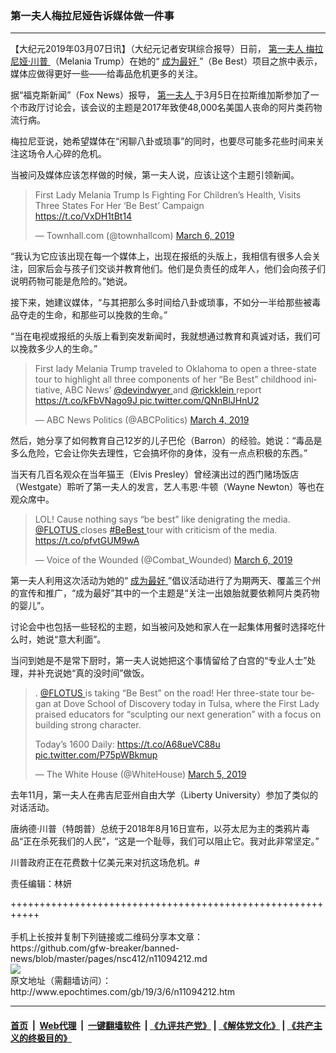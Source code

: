 ### 第一夫人梅拉尼娅告诉媒体做一件事
------------------------

<p>
 【大纪元2019年03月07日讯】（大纪元记者安琪综合报导）日前，
 <a href="http://www.epochtimes.com/gb/tag/%E7%AC%AC%E4%B8%80%E5%A4%AB%E4%BA%BA.html">
  第一夫人
 </a>
 <a href="http://www.epochtimes.com/gb/tag/%E6%A2%85%E6%8B%89%E5%B0%BC%E5%A8%85%C2%B7%E5%B7%9D%E6%99%AE.html">
  梅拉尼娅·川普
 </a>
 （Melania Trump）在她的“
 <a href="http://www.epochtimes.com/gb/tag/%E6%88%90%E4%B8%BA%E6%9C%80%E5%A5%BD.html">
  成为最好
 </a>
 ”（Be Best）项目之旅中表示，媒体应做得更好一些——给毒品危机更多的关注。
</p>
<p>
 据“福克斯新闻”（Fox News）报导，
 <a href="http://www.epochtimes.com/gb/tag/%E7%AC%AC%E4%B8%80%E5%A4%AB%E4%BA%BA.html">
  第一夫人
 </a>
 于3月5日在拉斯维加斯参加了一个市政厅讨论会，该会议的主题是2017年致使48,000名美国人丧命的阿片类药物流行病。
</p>
<p>
 梅拉尼亚说，她希望媒体在“闲聊八卦或琐事”的同时，也要尽可能多花些时间来关注这场令人心碎的危机。
</p>
<p>
 当被问及媒体应该怎样做的时候，第一夫人说，应该让这个主题引领新闻。
</p>
<p>
</p>
<blockquote class="twitter-tweet" data-lang="en">
 <p dir="ltr" lang="en">
  First Lady Melania Trump Is Fighting For Children’s Health, Visits Three States For Her ‘Be Best’ Campaign
  <br/>
  <a href="https://t.co/VxDH1tBt14">
   https://t.co/VxDH1tBt14
  </a>
 </p>
 <p>
  — Townhall.com (@townhallcom)
  <a href="https://twitter.com/townhallcom/status/1103328170881835013?ref_src=twsrc%5Etfw">
   March 6, 2019
  </a>
 </p>
</blockquote>
<p>
 <p>
 </p>
 <p>
  “我认为它应该出现在每一个媒体上，出现在报纸的头版上，我相信有很多人会关注，回家后会与孩子们交谈并教育他们。他们是负责任的成年人，他们会向孩子们说明药物可能是危险的。”她说。
 </p>
 <p>
  接下来，她建议媒体，“与其把那么多时间给八卦或琐事，不如分一半给那些被毒品夺走的生命，和那些可以挽救的生命。”
 </p>
 <p>
  “当在电视或报纸的头版上看到突发新闻时，我就想通过教育和真诚对话，我们可以挽救多少人的生命。”
 </p>
</p>
<p>
</p>
<blockquote class="twitter-tweet" data-lang="en">
 <p dir="ltr" lang="en">
  First lady Melania Trump traveled to Oklahoma to open a three-state tour to highlight all three components of her “Be Best” childhood initiative, ABC News’
  <a href="https://twitter.com/devindwyer?ref_src=twsrc%5Etfw">
   @devindwyer
  </a>
  and
  <a href="https://twitter.com/rickklein?ref_src=twsrc%5Etfw">
   @rickklein
  </a>
  report
  <a href="https://t.co/kFbVNago9J">
   https://t.co/kFbVNago9J
  </a>
  <a href="https://t.co/QNnBlJHnU2">
   pic.twitter.com/QNnBlJHnU2
  </a>
 </p>
 <p>
  — ABC News Politics (@ABCPolitics)
  <a href="https://twitter.com/ABCPolitics/status/1102674797601808384?ref_src=twsrc%5Etfw">
   March 4, 2019
  </a>
 </p>
</blockquote>
<p>
 <p>
  然后，她分享了如何教育自己12岁的儿子巴伦（Barron）的经验。她说：“毒品是多么危险，它会让你失去理性，它会搞坏你的身体，没有一点点积极的东西。”
 </p>
 <p>
  当天有几百名观众在当年猫王（Elvis Presley）曾经演出过的西门赌场饭店（Westgate）聆听了第一夫人的发言，艺人韦恩·牛顿（Wayne Newton）等也在观众席中。
 </p>
</p>
<p>
</p>
<blockquote class="twitter-tweet" data-lang="en">
 <p dir="ltr" lang="en">
  LOL! Cause nothing says “be best” like denigrating the media.
  <a href="https://twitter.com/FLOTUS?ref_src=twsrc%5Etfw">
   @FLOTUS
  </a>
  closes
  <a href="https://twitter.com/hashtag/BeBest?src=hash&amp;ref_src=twsrc%5Etfw">
   #BeBest
  </a>
  tour with criticism of the media.
  <a href="https://t.co/pfvtGUM9wA">
   https://t.co/pfvtGUM9wA
  </a>
 </p>
 <p>
  — Voice of the Wounded (@Combat_Wounded)
  <a href="https://twitter.com/Combat_Wounded/status/1103098599670407168?ref_src=twsrc%5Etfw">
   March 6, 2019
  </a>
 </p>
</blockquote>
<p>
 <p>
  第一夫人利用这次活动为她的“
  <a href="http://www.epochtimes.com/gb/tag/%E6%88%90%E4%B8%BA%E6%9C%80%E5%A5%BD.html">
   成为最好
  </a>
  ”倡议活动进行了为期两天、覆盖三个州的宣传和推广，“成为最好”其中的一个主题是“关注一出娘胎就要依赖阿片类药物的婴儿”。
 </p>
 <p>
  讨论会中也包括一些轻松的主题，如当被问及她和家人在一起集体用餐时选择吃什么时，她说“意大利面”。
 </p>
 <p>
  当问到她是不是常下厨时，第一夫人说她把这个事情留给了白宫的“专业人士”处理，并补充说她“真的没时间”做饭。
 </p>
</p>
<p>
</p>
<blockquote class="twitter-tweet" data-lang="en">
 <p dir="ltr" lang="en">
  .
  <a href="https://twitter.com/FLOTUS?ref_src=twsrc%5Etfw">
   @FLOTUS
  </a>
  is taking “Be Best” on the road! Her three-state tour began at Dove School of Discovery today in Tulsa, where the First Lady praised educators for “sculpting our next generation” with a focus on building strong character.
 </p>
 <p>
  Today’s 1600 Daily:
  <a href="https://t.co/A68ueVC88u">
   https://t.co/A68ueVC88u
  </a>
  <a href="https://t.co/P75pWBkmup">
   pic.twitter.com/P75pWBkmup
  </a>
 </p>
 <p>
  — The White House (@WhiteHouse)
  <a href="https://twitter.com/WhiteHouse/status/1102734478244499457?ref_src=twsrc%5Etfw">
   March 5, 2019
  </a>
 </p>
</blockquote>
<p>
 <p>
  去年11月，第一夫人在弗吉尼亚州自由大学（Liberty University）参加了类似的对话活动。
 </p>
 <p>
  唐纳德·川普（特朗普）总统于2018年8月16日宣布，以芬太尼为主的类鸦片毒品“正在杀死我们的人民”，“这是一个耻辱，我们可以阻止它。我对此非常坚定。”
 </p>
 <p>
  川普政府正在花费数十亿美元来对抗这场危机。#
 </p>
 <p>
  责任编辑：林妍
 </p>
</p>
+++++++++++++++++++++++++++++++++++++++++++++++++++++++++++<br/><br/>
手机上长按并复制下列链接或二维码分享本文章：<br/>
https://github.com/gfw-breaker/banned-news/blob/master/pages/nsc412/n11094212.md <br/>
<a href='https://github.com/gfw-breaker/banned-news/blob/master/pages/nsc412/n11094212.md'><img src='https://github.com/gfw-breaker/banned-news/blob/master/pages/nsc412/n11094212.md.png'/></a> <br/>
原文地址（需翻墙访问）：http://www.epochtimes.com/gb/19/3/6/n11094212.htm


------------------------
#### [首页](https://github.com/gfw-breaker/banned-news/blob/master/README.md) &nbsp;|&nbsp; [Web代理](https://github.com/labour-camp/helloworld) &nbsp;|&nbsp; [一键翻墙软件](https://github.com/gfw-breaker/nogfw/blob/master/README.md) &nbsp;| [《九评共产党》](https://github.com/gfw-breaker/9ping.md/blob/master/README.md#九评之一评共产党是什么) | [《解体党文化》](https://github.com/gfw-breaker/jtdwh.md/blob/master/README.md) | [《共产主义的终极目的》](https://github.com/gfw-breaker/gczydzjmd.md/blob/master/README.md)

